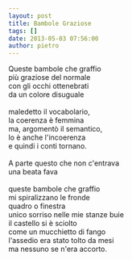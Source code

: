 ```yaml
---
layout: post
title: Bambole Graziose
tags: []
date: 2013-05-03 07:56:00
author: pietro
---
```

Queste bambole che graffio<br/>più graziose del normale<br/>con gli occhi ottenebrati<br/>da un colore disuguale<br/><br/>maledetto il vocabolario,<br/>la coerenza è femmina<br/>ma, argomentò il semantico,<br/>lo è anche l'incoerenza<br/>e quindi i conti tornano.<br/><br/>A parte questo che non c'entrava<br/>una beata fava<br/><br/>queste bambole che graffio<br/>mi spiralizzano le fronde<br/>quadro o finestra<br/>unico sorriso nelle mie stanze buie<br/>il castello si è sciolto<br/>come un mucchietto di fango<br/>l'assedio era stato tolto da mesi<br/>ma nessuno se n'era accorto.
